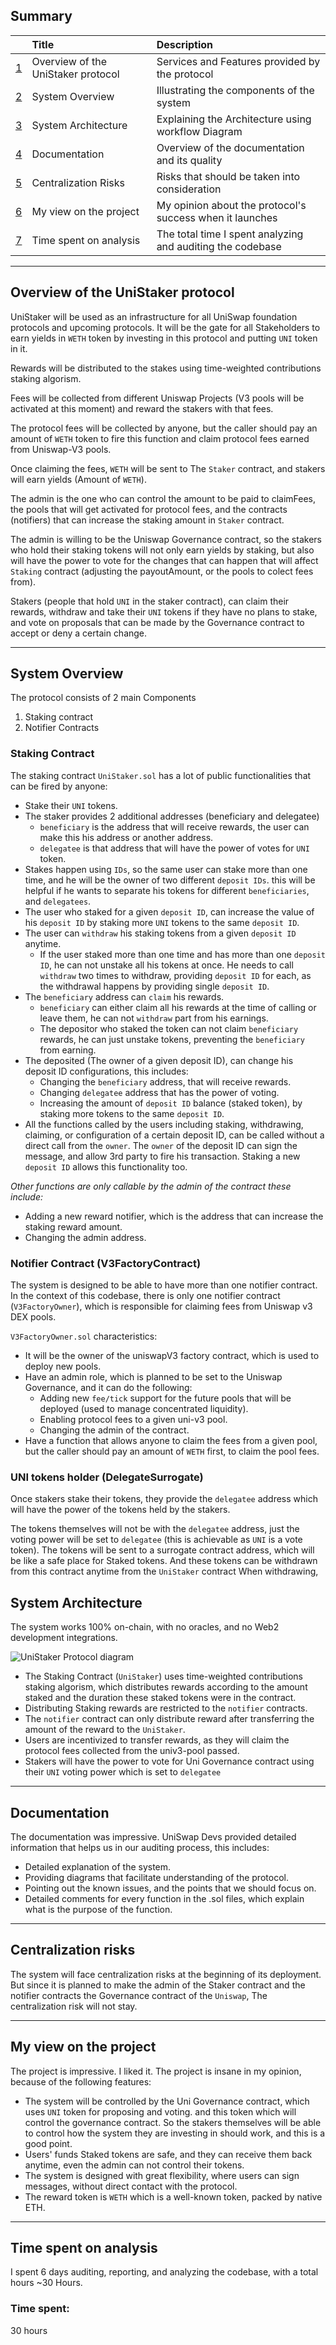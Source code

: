 ## Summary
||Title|Description|
|:-:|:----|:----------|
|[1](#overview-of-the-unistaker-protocol)|Overview of the UniStaker protocol|Services and Features provided by the protocol|
|[2](#system-overview)|System Overview|Illustrating the components of the system|
|[3](#system-architecture)|System Architecture|Explaining the Architecture using workflow Diagram|
|[4](#documentation)|Documentation|Overview of the documentation and its quality|
|[5](#centralization-risks)|Centralization Risks|Risks that should be taken into consideration|
|[6](#my-view-on-the-project)|My view on the project|My opinion about the protocol's success when it launches|
|[7](#time-spent-on-analysis)|Time spent on analysis|The total time I spent analyzing and auditing the codebase| 

---

## Overview of the UniStaker protocol

UniStaker will be used as an infrastructure for all UniSwap foundation protocols and upcoming protocols. It will be the gate for all Stakeholders to earn yields in `WETH` token by investing in this protocol and putting `UNI` token in it.

Rewards will be distributed to the stakes using time-weighted contributions staking algorism.

Fees will be collected from different Uniswap Projects (V3 pools will be activated at this moment) and reward the stakers with that fees.

The protocol fees will be collected by anyone, but the caller should pay an amount of `WETH` token to fire this function and claim protocol fees earned from Uniswap-V3 pools.

Once claiming the fees, `WETH` will be sent to The `Staker` contract, and stakers will earn yields (Amount of `WETH`).

The admin is the one who can control the amount to be paid to claimFees, the pools that will get activated for protocol fees, and the contracts (notifiers) that can increase the staking amount in `Staker` contract.

The admin is willing to be the Uniswap Governance contract, so the stakers who hold their staking tokens will not only earn yields by staking, but also will have the power to vote for the changes that can happen that will affect `Staking` contract (adjusting the payoutAmount, or the pools to colect fees from).

Stakers (people that hold `UNI` in the staker contract), can claim their rewards, withdraw and take their `UNI` tokens if they have no plans to stake, and vote on proposals that can be made by the Governance contract to accept or deny a certain change.

---

## System Overview

The protocol consists of 2 main Components
1. Staking contract
2. Notifier Contracts

### Staking Contract
The staking contract `UniStaker.sol` has a lot of public functionalities that can be fired by anyone:
- Stake their `UNI` tokens.
- The staker provides 2 additional addresses (beneficiary and delegatee)
  - `beneficiary` is the address that will receive rewards, the user can make this his address or another address.
  - `delegatee` is that address that will have the power of votes for `UNI` token.
- Stakes happen using `IDs`, so the same user can stake more than one time, and he will be the owner of two different `deposit IDs`. this will be helpful if he wants to separate his tokens for different `beneficiaries`, and `delegatees`.
- The user who staked for a given `deposit ID`, can increase the value of his `deposit ID` by staking more `UNI` tokens to the same `deposit ID`.
- The user can `withdraw` his staking tokens from a given `deposit ID` anytime.
  - If the user staked more than one time and has more than one `deposit ID`, he can not unstake all his tokens at once. He needs to call `withdraw` two times to withdraw, providing `deposit ID` for each, as the withdrawal happens by providing single `deposit ID`.
- The `beneficiary` address can `claim` his rewards.
  - `beneficiary` can either claim all his rewards at the time of calling or leave them, he can not `withdraw` part from his earnings.
  - The depositor who staked the token can not claim `beneficiary` rewards, he can just unstake tokens, preventing the `beneficiary` from earning.
- The deposited (The owner of a given deposit ID), can change his deposit ID configurations, this includes:
  - Changing the `beneficiary` address, that will receive rewards.
  - Changing `delegatee` address that has the power of voting.
  - Increasing the amount of `deposit ID` balance (staked token), by staking more tokens to the same `deposit ID`.
- All the functions called by the users including staking, withdrawing, claiming, or configuration of a certain deposit ID, can be called without a direct call from the `owner`. The `owner` of the deposit ID can sign the message, and allow 3rd party to fire his transaction. Staking a new `deposit ID` allows this functionality too.

_Other functions are only callable by the admin of the contract these include:_

- Adding a new reward notifier, which is the address that can increase the staking reward amount.
- Changing the admin address.

### Notifier Contract (V3FactoryContract)
The system is designed to be able to have more than one notifier contract. In the context of this codebase, there is only one notifier contract (`V3FactoryOwner`), which is responsible for claiming fees from Uniswap v3 DEX pools.

`V3FactoryOwner.sol` characteristics:

- It will be the owner of the uniswapV3 factory contract, which is used to deploy new pools.
- Have an admin role, which is planned to be set to the Uniswap Governance, and it can do the following:
  - Adding new `fee/tick` support for the future pools that will be deployed (used to manage concentrated liquidity).
  - Enabling protocol fees to a given uni-v3 pool.
  - Changing the admin of the contract.
- Have a function that allows anyone to claim the fees from a given pool, but the caller should pay an amount of `WETH` first, to claim the pool fees.

### UNI tokens holder (DelegateSurrogate)
Once stakers stake their tokens, they provide the `delegatee` address which will have the power of the tokens held by the stakers.

The tokens themselves will not be with the `delegatee` address, just the voting power will be set to `delegatee` (this is achievable as `UNI` is a vote token). The tokens will be sent to a surrogate contract address, which will be like a safe place for Staked tokens. And these tokens can be withdrawn from this contract anytime from the `UniStaker` contract When withdrawing,


## System Architecture

The system works 100% on-chain, with no oracles, and no Web2 development integrations.

![UniStaker Protocol diagram](https://i.ibb.co/1b5kLfT/unistaker-analysis-2.png)

- The Staking Contract (`UniStaker`) uses time-weighted contributions staking algorism, which distributes rewards according to the amount staked and the duration these staked tokens were in the contract.
- Distributing Staking rewards are restricted to the `notifier` contracts.
- The `notifier` contract can only distribute reward after transferring the amount of the reward to the `UniStaker`.
- Users are incentivized to transfer rewards, as they will claim the protocol fees collected from the univ3-pool passed.
- Stakers will have the power to vote for Uni Governance contract using their `UNI` voting power which is set to `delegatee`

---

## Documentation
The documentation was impressive. UniSwap Devs provided detailed information that helps us in our auditing process, this includes:

- Detailed explanation of the system.
- Providing diagrams that facilitate understanding of the protocol.
- Pointing out the known issues, and the points that we should focus on.
- Detailed comments for every function in the .sol files, which explain what is the purpose of the function.

---

## ‎Centralization risks‎

The system will face centralization risks at the beginning of its deployment. But since it is planned to make the admin of the Staker contract and the notifier contracts the Governance contract of the `Uniswap`, The centralization risk will not stay.

---

## My view on the project

The project is impressive. I liked it. The project is insane in my opinion, because of the following features:

- The system will be controlled by the Uni Governance contract, which uses `UNI` token for proposing and voting. and this token which will control the governance contract. So the stakers themselves will be able to control how the system they are investing in should work, and this is a good point.
- Users' funds Staked tokens are safe, and they can receive them back anytime, even the admin can not control their tokens.
- The system is designed with great flexibility, where users can sign messages, without direct contact with the protocol.
- The reward token is `WETH` which is a well-known token, packed by native ETH.

---

## Time spent on analysis
I spent 6 days auditing, reporting, and analyzing the codebase, with a total hours ~30 Hours.

### Time spent:
30 hours